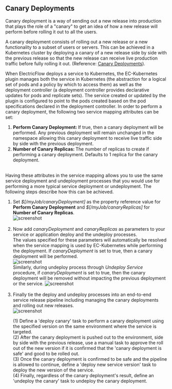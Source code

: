 ## Canary Deployments
<p>Canary deployment is a way of sending out a new release into production that plays the role of a "canary" to get an idea of how a new release will perform before rolling it out to all the users.</p>
<p>A canary deployment consists of rolling out a new release or a new functionality to a subset of users or servers. This can be achieved in a Kubernetes cluster by deploying a canary of a new release side by side with the previous release so that the new release can receive live production traffic before fully rolling it out. (Reference: <a href="https://kubernetes.io/docs/concepts/cluster-administration/manage-deployment/#canary-deployments" target="_blank">Canary Deployments</a>).</p>
<p>When ElectricFlow deploys a service to Kubernetes, the EC-Kubernetes plugin manages both the service in Kubernetes (the abstraction for a logical set of pods and a policy by which to access them) as well as the deployment controller (a deployment controller provides declarative updates for pods and replicate sets). The service created or updated by the plugin is configured to point to the pods created based on the pod specifications declared in the deployment controller.
    In order to perform a canary deployment, the following two service mapping attributes can be set:<br/>
    <ol>
        <li><b>Perform Canary Deployment: </b>If true, then a canary deployment will be performed. Any previous deployment will remain unchanged in the namespace allowing this canary deployment to receive live traffic side by side with the previous deployment.</li>
        <li><b>Number of Canary Replicas: </b>The number of replicas to create if performing a canary deployment. Defaults to 1 replica for the canary deployment.</li>
    </ol>
    <br/>Having these attributes in the service mapping allows you to use the same service deployment and undeployment processes that you would use for performing a more typical service deployment or undeployment. The following steps describe how this can be achieved.
    <ol>
        <li>Set <i>$[/myJob/canaryDeployment]</i> as the property reference value for <b>Perform Canary Deployment</b> and <i>$[/myJob/canaryReplicas]</i> for <b>Number of Canary Replicas</b>.<br/>
            <img src="../../plugins/@PLUGIN_KEY@/images/CanaryDeploymentServiceAttributes.png" alt="screenshot" /><br/><br/></li>
        <li>Now add <i>canaryDeployment</i> and <i>canaryReplicas</i> as parameters to your service or application deploy and the undeploy processes.<br/>The values specified for these parameters will automatically be resolved when the service mapping is used by EC-Kubernetes while performing the deployment. If <i>canaryDeployment</i> is set to true, then a canary deployment will be performed.<br/>
            <img src="../../plugins/@PLUGIN_KEY@/images/CanaryDeploymentDeployProcessParameters.png" alt="screenshot" /><br/>
            Similarly, during undeploy process through <i>Undeploy Service</i> procedure, if <i>canaryDeployment</i> is set to true, then the canary deployment will be removed without impacting the previous deployment or the service.
            <img src="../../plugins/@PLUGIN_KEY@/images/CanaryDeploymentUndeployProcessParameters.png" alt="screenshot" /><br/><br/>
        </li>
        <li>Finally tie the deploy and undeploy processes into an end-to-end service release pipeline including managing the canary deployments and rolling out new releases.<br/>
            <img src="../../plugins/@PLUGIN_KEY@/images/CanaryDeploymentPipeline.png" alt="screenshot" /><br/>
            <p>(1) Define a 'deploy canary' task to perform a canary deployment using the specified version on the same environment where the service is targeted.<br/>
            (2) After the canary deployment is pushed out to the environment, side by side with the previous release, use a manual task to approve the roll out of the new version if it is confirmed that the 'canary deployment is safe' and good to be rolled out.<br/>
            (3) Once the canary deployment is confirmed to be safe and the pipeline is allowed to continue, define a 'deploy new service version' task to deploy the new version of the service.<br/>
            (4) Finally, regardless of the canary deployment's result, define an 'undeploy the canary' task to undeploy the canary deployment.<br/>
            </p>
        </li>
    </ol>

</p>


